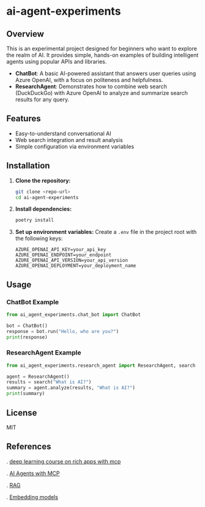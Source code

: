 # ai-agent-experiments

## Overview

This is an experimental project designed for beginners who want to explore the realm of AI. It provides simple, hands-on
examples of building intelligent agents using popular APIs and libraries.

- **ChatBot**: A basic AI-powered assistant that answers user queries using Azure OpenAI, with a focus on politeness and
  helpfulness.
- **ResearchAgent**: Demonstrates how to combine web search (DuckDuckGo) with Azure OpenAI to analyze and summarize
  search results for any query.

## Features

- Easy-to-understand conversational AI
- Web search integration and result analysis
- Simple configuration via environment variables

## Installation

1. **Clone the repository:**
   ```bash
   git clone <repo-url>
   cd ai-agent-experiments
   ```
2. **Install dependencies:**
   ```bash
   poetry install
   ```
3. **Set up environment variables:**
   Create a `.env` file in the project root with the following keys:
   ```env
   AZURE_OPENAI_API_KEY=your_api_key
   AZURE_OPENAI_ENDPOINT=your_endpoint
   AZURE_OPENAI_API_VERSION=your_api_version
   AZURE_OPENAI_DEPLOYMENT=your_deployment_name
   ```

## Usage

### ChatBot Example

```python
from ai_agent_experiments.chat_bot import ChatBot

bot = ChatBot()
response = bot.run("Hello, who are you?")
print(response)
```

### ResearchAgent Example

```python
from ai_agent_experiments.research_agent import ResearchAgent, search

agent = ResearchAgent()
results = search("What is AI?")
summary = agent.analyze(results, "What is AI?")
print(summary)
```

## License

MIT

## References

. [deep learning course on rich apps with mcp](https://learn.deeplearning.ai/courses/mcp-build-rich-context-ai-apps-with-anthropic)

. [AI Agents with MCP](https://learning.oreilly.com/library/view/ai-agents-with/9798341639546/)

. [RAG](https://youtu.be/bmduzd1oY7U)

. [Embedding models](https://platform.openai.com/docs/guides/embeddings)

